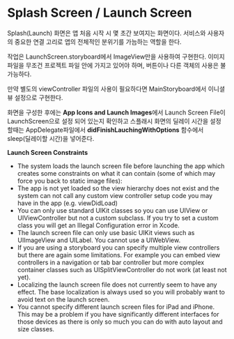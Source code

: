 # Splash Screen / Launch Screen

Splash(Launch) 화면은 앱 처음 시작 시 몇 초간 보여지는 화면이다. 서비스와 사용자의 중요한 연결 고리로 앱의 전체적인 분위기를 가늠하는 역할을 한다.

작업은 LaunchScreen.storyboard에서 ImageView만을 사용하여 구현한다. 이미지 파일을 무조건 프로젝트 파일 안에 가지고 있어야 하며, 버튼이나 다른 객체의 사용은 불가능하다.

만약 별도의 viewController 파일의 사용이 필요하다면 MainStoryboard에서 이니셜 뷰 설정으로 구현한다.

화면을 구성한 후에는 **App Icons and Launch Images**에서 Launch Screen File이 LaunchScreen으로 설정 되어 있는지 확인하고 스플래시 화면의 딜레이 시간을 설정 할때는 AppDelegate파일에서 **didFinishLauchingWithOptions** 함수에서 sleep(딜레이할 시간)을 넣어준다.

**Launch Screen Constraints**

- The system loads the launch screen file before launching the app which creates some constraints on what it can contain (some of which may force you back to static image files):
- The app is not yet loaded so the view hierarchy does not exist and the system can not call any custom view controller setup code you may have in the app (e.g. viewDidLoad)
- You can only use standard UIKit classes so you can use UIView or UIViewController but not a custom subclass. If you try to set a custom class you will get an Illegal Configuration error in Xcode.
- The launch screen file can only use basic UIKit views such as UIImageView and UILabel. You cannot use a UIWebView.
- If you are using a storyboard you can specify multiple view controllers but there are again some limitations. For example you can embed view controllers in a navigation or tab bar controller but more complex container classes such as UISplitViewController do not work (at least not yet).
- Localizing the launch screen file does not currently seem to have any effect. The base localization is always used so you will probably want to avoid text on the launch screen.
- You cannot specify different launch screen files for iPad and iPhone. This may be a problem if you have significantly different interfaces for those devices as there is only so much you can do with auto layout and size classes.